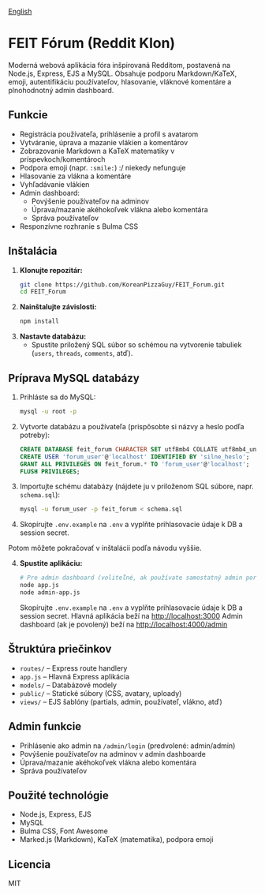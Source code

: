 [English](https://github.com/KoHaku743/FEIT_Forum/blob/main/README.en.md)
# FEIT Fórum (Reddit Klon)

Moderná webová aplikácia fóra inšpirovaná Redditom, postavená na Node.js, Express, EJS a MySQL. Obsahuje podporu Markdown/KaTeX, emoji, autentifikáciu používateľov, hlasovanie, vláknové komentáre a plnohodnotný admin dashboard.

## Funkcie

- Registrácia používateľa, prihlásenie a profil s avatarom
- Vytváranie, úprava a mazanie vlákien a komentárov
- Zobrazovanie Markdown a KaTeX matematiky v príspevkoch/komentároch
- Podpora emoji (napr. `:smile:`) :/ niekedy nefunguje
- Hlasovanie za vlákna a komentáre
- Vyhľadávanie vlákien
- Admin dashboard:
  - Povýšenie používateľov na adminov
  - Úprava/mazanie akéhokoľvek vlákna alebo komentára
  - Správa používateľov
- Responzívne rozhranie s Bulma CSS

## Inštalácia

1. **Klonujte repozitár:**
   ```sh
   git clone https://github.com/KoreanPizzaGuy/FEIT_Forum.git
   cd FEIT_Forum
   ```
2. **Nainštalujte závislosti:**
   ```sh
   npm install
   ```
3. **Nastavte databázu:**
   - Spustite priložený SQL súbor so schémou na vytvorenie tabuliek (`users`, `threads`, `comments`, atď).

## Príprava MySQL databázy

1. Prihláste sa do MySQL:
   ```sh
   mysql -u root -p
   ```
2. Vytvorte databázu a používateľa (prispôsobte si názvy a heslo podľa potreby):
   ```sql
   CREATE DATABASE feit_forum CHARACTER SET utf8mb4 COLLATE utf8mb4_unicode_ci;
   CREATE USER 'forum_user'@'localhost' IDENTIFIED BY 'silne_heslo';
   GRANT ALL PRIVILEGES ON feit_forum.* TO 'forum_user'@'localhost';
   FLUSH PRIVILEGES;
   ```
3. Importujte schému databázy (nájdete ju v priloženom SQL súbore, napr. `schema.sql`):
   ```sh
   mysql -u forum_user -p feit_forum < schema.sql
   ```
4. Skopírujte `.env.example` na `.env` a vyplňte prihlasovacie údaje k DB a session secret.

Potom môžete pokračovať v inštalácii podľa návodu vyššie.

4. **Spustite aplikáciu:**
   ```sh
   # Pre admin dashboard (voliteľné, ak používate samostatný admin port):
   node app.js
   node admin-app.js
   ```
   Skopírujte `.env.example` na `.env` a vyplňte prihlasovacie údaje k DB a session secret.
   Hlavná aplikácia beží na [http://localhost:3000](http://localhost:3000)
   Admin dashboard (ak je povolený) beží na [http://localhost:4000/admin](http://localhost:4000/admin)

## Štruktúra priečinkov

- `routes/` – Express route handlery
- `app.js` – Hlavná Express aplikácia
- `models/` – Databázové modely
- `public/` – Statické súbory (CSS, avatary, uploady)
- `views/` – EJS šablóny (partials, admin, používateľ, vlákno, atď)

## Admin funkcie

- Prihlásenie ako admin na `/admin/login` (predvolené: admin/admin)
- Povýšenie používateľov na adminov v admin dashboarde
- Úprava/mazanie akéhokoľvek vlákna alebo komentára
- Správa používateľov

## Použité technológie

- Node.js, Express, EJS
- MySQL
- Bulma CSS, Font Awesome
- Marked.js (Markdown), KaTeX (matematika), podpora emoji

## Licencia

MIT

